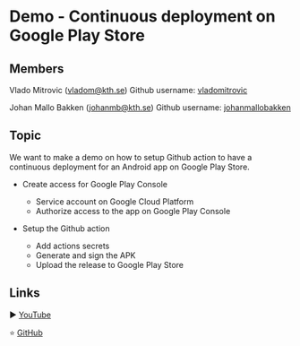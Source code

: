 # Demo - Continuous deployment on Google Play Store


 ## Members

 Vlado Mitrovic (vladom@kth.se)
 Github username: [vladomitrovic](https://github.com/vladomitrovic)

 Johan Mallo Bakken (johanmb@kth.se)
 Github username: [johanmallobakken](https://github.com/johanmallobakken)
 
 ## Topic
 
We want to make a demo on how to setup Github action to have a continuous deployment for an Android app on Google Play Store.


- Create access for Google Play Console
  - Service account on Google Cloud Platform
  - Authorize access to the app on Google Play Console
  
- Setup the Github action
  - Add actions secrets
  - Generate and sign the APK
  - Upload the release to Google Play Store


## Links
▶️ [YouTube](https://www.youtube.com/watch?v=xIE-47RkMto)

⭐ [GitHub](https://github.com/vladomitrovic/DevopsApp)


